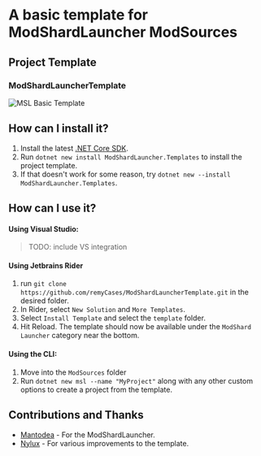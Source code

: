 # A basic template for ModShardLauncher ModSources

## Project Template

### ModShardLauncherTemplate

![MSL Basic Template](https://github.com/remyCases/ModShardLauncherTemplate/blob/main/docs/basic_template_for_msl.PNG)

## How can I install it?

1. Install the latest [.NET Core SDK](https://dot.net).
2. Run `dotnet new install ModShardLauncher.Templates` to install the project template.
3. If that doesn't work for some reason, try `dotnet new --install ModShardLauncher.Templates`.

## How can I use it?

#### Using Visual Studio:
> TODO: include VS integration

#### Using Jetbrains Rider

1. run `git clone https://github.com/remyCases/ModShardLauncherTemplate.git` in the desired folder.
2. In Rider, select `New Solution` and `More Templates`.
3. Select `Install Template` and select the `template` folder.
4. Hit Reload. The template should now be available under the `ModShard Launcher` category near the bottom.

#### Using the CLI:
1. Move into the `ModSources` folder
2. Run `dotnet new msl --name "MyProject"` along with any other custom options to create a project from the template.

## Contributions and Thanks

- [Mantodea](https://github.com/DDDDDragon) - For the ModShardLauncher.
- [Nylux](https://github.com/Nylux) - For various improvements to the template.

